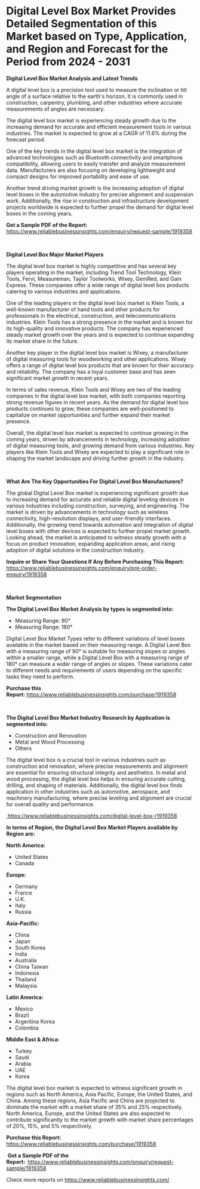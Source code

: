 <p><h1>Digital Level Box Market Provides Detailed Segmentation of this Market based on Type, Application, and Region and Forecast for the Period from 2024 - 2031</h1></p><p><strong>Digital Level Box Market Analysis and Latest Trends</strong></p>
<p><p>A digital level box is a precision tool used to measure the inclination or tilt angle of a surface relative to the earth's horizon. It is commonly used in construction, carpentry, plumbing, and other industries where accurate measurements of angles are necessary.</p><p>The digital level box market is experiencing steady growth due to the increasing demand for accurate and efficient measurement tools in various industries. The market is expected to grow at a CAGR of 11.6% during the forecast period. </p><p>One of the key trends in the digital level box market is the integration of advanced technologies such as Bluetooth connectivity and smartphone compatibility, allowing users to easily transfer and analyze measurement data. Manufacturers are also focusing on developing lightweight and compact designs for improved portability and ease of use.</p><p>Another trend driving market growth is the increasing adoption of digital level boxes in the automotive industry for precise alignment and suspension work. Additionally, the rise in construction and infrastructure development projects worldwide is expected to further propel the demand for digital level boxes in the coming years.</p></p>
<p><strong>Get a Sample PDF of the Report:&nbsp;</strong> <a href="https://www.reliablebusinessinsights.com/enquiry/request-sample/1919358">https://www.reliablebusinessinsights.com/enquiry/request-sample/1919358</a></p>
<p>&nbsp;</p>
<p><strong>Digital Level Box Major Market Players</strong></p>
<p><p>The digital level box market is highly competitive and has several key players operating in the market, including Trend Tool Technology, Klein Tools, Fervi, Measureman, Taylor Toolworks, Wixey, GemRed, and Gain Express. These companies offer a wide range of digital level box products catering to various industries and applications.</p><p>One of the leading players in the digital level box market is Klein Tools, a well-known manufacturer of hand tools and other products for professionals in the electrical, construction, and telecommunications industries. Klein Tools has a strong presence in the market and is known for its high-quality and innovative products. The company has experienced steady market growth over the years and is expected to continue expanding its market share in the future.</p><p>Another key player in the digital level box market is Wixey, a manufacturer of digital measuring tools for woodworking and other applications. Wixey offers a range of digital level box products that are known for their accuracy and reliability. The company has a loyal customer base and has seen significant market growth in recent years.</p><p>In terms of sales revenue, Klein Tools and Wixey are two of the leading companies in the digital level box market, with both companies reporting strong revenue figures in recent years. As the demand for digital level box products continues to grow, these companies are well-positioned to capitalize on market opportunities and further expand their market presence.</p><p>Overall, the digital level box market is expected to continue growing in the coming years, driven by advancements in technology, increasing adoption of digital measuring tools, and growing demand from various industries. Key players like Klein Tools and Wixey are expected to play a significant role in shaping the market landscape and driving further growth in the industry.</p></p>
<p>&nbsp;</p>
<p><strong>What Are The Key Opportunities For Digital Level Box Manufacturers?</strong></p>
<p><p>The global Digital Level Box market is experiencing significant growth due to increasing demand for accurate and reliable digital leveling devices in various industries including construction, surveying, and engineering. The market is driven by advancements in technology such as wireless connectivity, high-resolution displays, and user-friendly interfaces. Additionally, the growing trend towards automation and integration of digital level boxes with other devices is expected to further propel market growth. Looking ahead, the market is anticipated to witness steady growth with a focus on product innovation, expanding application areas, and rising adoption of digital solutions in the construction industry.</p></p>
<p><strong>Inquire or Share Your Questions If Any Before Purchasing This Report:</strong> <a href="https://www.reliablebusinessinsights.com/enquiry/pre-order-enquiry/1919358">https://www.reliablebusinessinsights.com/enquiry/pre-order-enquiry/1919358</a></p>
<p>&nbsp;</p>
<p><strong>Market Segmentation</strong></p>
<p><strong>The Digital Level Box Market Analysis by types is segmented into:</strong></p>
<p><ul><li>Measuring Range: 90°</li><li>Measuring Range: 180°</li></ul></p>
<p><p>Digital Level Box Market Types refer to different variations of level boxes available in the market based on their measuring range. A Digital Level Box with a measuring range of 90° is suitable for measuring slopes or angles within a smaller range, while a Digital Level Box with a measuring range of 180° can measure a wider range of angles or slopes. These variations cater to different needs and requirements of users depending on the specific tasks they need to perform.</p></p>
<p><strong>Purchase this Report:&nbsp;</strong><a href="https://www.reliablebusinessinsights.com/purchase/1919358">https://www.reliablebusinessinsights.com/purchase/1919358</a></p>
<p>&nbsp;</p>
<p><strong>The Digital Level Box Market Industry Research by Application is segmented into:</strong></p>
<p><ul><li>Construction and Renovation</li><li>Metal and Wood Processing</li><li>Others</li></ul></p>
<p><p>The digital level box is a crucial tool in various industries such as construction and renovation, where precise measurements and alignment are essential for ensuring structural integrity and aesthetics. In metal and wood processing, the digital level box helps in ensuring accurate cutting, drilling, and shaping of materials. Additionally, the digital level box finds application in other industries such as automotive, aerospace, and machinery manufacturing, where precise leveling and alignment are crucial for overall quality and performance.</p></p>
<p><a href="https://www.reliablebusinessinsights.com/digital-level-box-r1919358">&nbsp;https://www.reliablebusinessinsights.com/digital-level-box-r1919358</a></p>
<p><strong>In terms of Region, the Digital Level Box Market Players available by Region are:</strong></p>
<p>
    <p> <strong> North America: </strong>
        <ul>
            <li>United States</li>
            <li>Canada</li>
        </ul>
        </p> 
    <p> <strong> Europe: </strong>
        <ul>
            <li>Germany</li>
            <li>France</li>
            <li>U.K.</li>
            <li>Italy</li>
            <li>Russia</li>
        </ul>
        </p> 
    <p> <strong> Asia-Pacific: </strong>
        <ul>
            <li>China</li>
            <li>Japan</li>
            <li>South Korea</li>
            <li>India</li>
            <li>Australia</li>
            <li>China Taiwan</li>
            <li>Indonesia</li>
            <li>Thailand</li>
            <li>Malaysia</li>
        </ul>
        </p> 
    <p> <strong> Latin America: </strong>
        <ul>
            <li>Mexico</li>
            <li>Brazil</li>
            <li>Argentina Korea</li>
            <li>Colombia</li>
        </ul>
        </p> 
    <p> <strong> Middle East & Africa: </strong>
        <ul>
            <li>Turkey</li>
            <li>Saudi</li>
            <li>Arabia</li>
            <li>UAE</li>
            <li>Korea</li>
        </ul>
    </p>
    </p>
<p><p>The digital level box market is expected to witness significant growth in regions such as North America, Asia Pacific, Europe, the United States, and China. Among these regions, Asia Pacific and China are projected to dominate the market with a market share of 35% and 25% respectively. North America, Europe, and the United States are also expected to contribute significantly to the market growth with market share percentages of 20%, 15%, and 5% respectively.</p></p>
<p><strong>Purchase this Report: </strong><a href="https://www.reliablebusinessinsights.com/purchase/1919358">https://www.reliablebusinessinsights.com/purchase/1919358</a></p>
<p>&nbsp;<strong>Get a Sample PDF of the Report:&nbsp;&nbsp;</strong><a href="https://www.reliablebusinessinsights.com/enquiry/request-sample/1919358">https://www.reliablebusinessinsights.com/enquiry/request-sample/1919358</a></p>
<p><strong></strong></p>
<p>Check more reports on <a href="https://www.reliablebusinessinsights.com/">https://www.reliablebusinessinsights.com/</a></p>